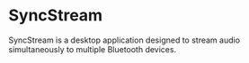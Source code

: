 # SyncStream
SyncStream is a desktop application designed to stream audio simultaneously to multiple Bluetooth devices.
